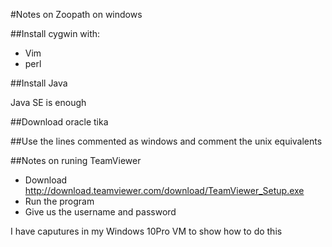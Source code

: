 #Notes on Zoopath on windows

##Install cygwin with:

-	Vim
-	perl

##Install Java

Java SE is enough

##Download oracle tika

##Use the lines commented as windows and comment the unix equivalents


##Notes on runing TeamViewer

-	Download http://download.teamviewer.com/download/TeamViewer_Setup.exe
- Run the program
- Give us the username and password

I have caputures in my Windows 10Pro VM to show how to do this

